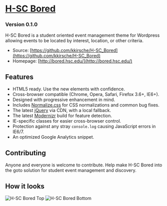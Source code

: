 # [H-SC Bored](http://bored.hsc.edu/)
### Version 0.1.0

H-SC Bored is a student oriented event management theme for Wordpress allowing
events to be located by interest, location, or other criteria.

* Source: [https://github.com/kkirsche/H-SC_Bored](https://github.com/kkirsche/H-SC_Bored)
* Homepage: [http://bored.hsc.edu/](http://bored.hsc.edu/)


## Features

* HTML5 ready. Use the new elements with confidence.
* Cross-browser compatible (Chrome, Opera, Safari, Firefox 3.6+, IE6+).
* Designed with progressive enhancement in mind.
* Includes [Normalize.css](http://necolas.github.com/normalize.css/) for CSS
  normalizations and common bug fixes.
* The latest [jQuery](http://jquery.com/) via CDN, with a local fallback.
* The latest [Modernizr](http://modernizr.com/) build for feature detection.
* IE-specific classes for easier cross-browser control.
* Protection against any stray `console.log` causing JavaScript errors in
  IE6/7.
* An optimized Google Analytics snippet.


## Contributing

Anyone and everyone is welcome to contribute. Help make H-SC Bored into the
goto solution for student event management and discovery.

## How it looks
![H-SC Bored Top](http://i.imgur.com/N4VOqye.jpg)
![H-SC Bored Bottom](http://i.imgur.com/FEefCEt.jpg)
